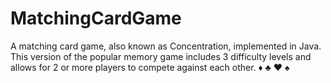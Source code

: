 # MatchingCardGame
A matching card game, also known as Concentration, implemented in Java. This version of the popular memory game includes 3 difficulty levels and allows for 2 or more players to compete against each other.
♦ ♣ ♥ ♠
